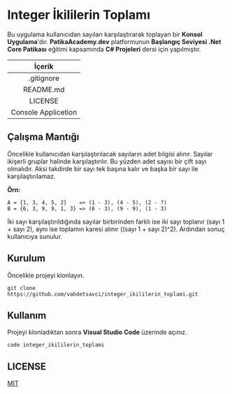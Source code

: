 # Integer İkililerin Toplamı
Bu uygulama kullanıcıdan sayıları karşılaştırarak toplayan bir **Konsol Uygulama**'dır. **PatikaAcademy.dev** platformunun **Başlangıç Seviyesi .Net Core Patikası** eğitimi kapsamında **C# Projeleri** dersi için yapılmıştır.

| İçerik |
| :-: |
| .gitignore |
| README.md |
| LICENSE |
| Console Applicetion |

## Çalışma Mantığı
Öncelikle kullanıcıdan karşılaştırılacak sayıların adet bilgisi alınır. Sayılar ikişerli gruplar halinde karşılaştırılır. Bu yüzden adet sayısı bir çift sayı olmalıdır. Aksi takdirde bir sayı tek başına kalır ve başka bir sayı ile karşılaştırılamaz.

**Örn:**
```
A = {1, 3, 4, 5, 2}    => (1 - 3), (4 - 5), (2 - ?)
B = {6, 3, 9, 9, 1, 3} => (6 - 3), (9 - 9), (1 - 3)
```

İki sayı karşılaştırıldığında sayılar birbirinden farklı ise iki sayı toplanır (sayı 1 + sayı 2), aynı ise toplamın karesi alınır ((sayı 1 + sayı 2)^2). Ardından sonuç kullanıcıya sunulur.

## Kurulum
Öncelikle projeyi klonlayın.

```
git clone https://github.com/vahdetsavci/integer_ikililerin_toplami.git
```

## Kullanım
Projeyi klonladıktan sonra **Visual Studio Code** üzerinde açınız.

```
code integer_ikililerin_toplami
```

## LICENSE
[MIT](LICENSE)
